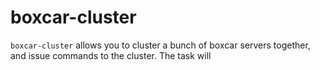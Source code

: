 # boxcar-cluster

`boxcar-cluster` allows you to cluster a bunch of boxcar servers together, and issue commands to the cluster. The task
will 